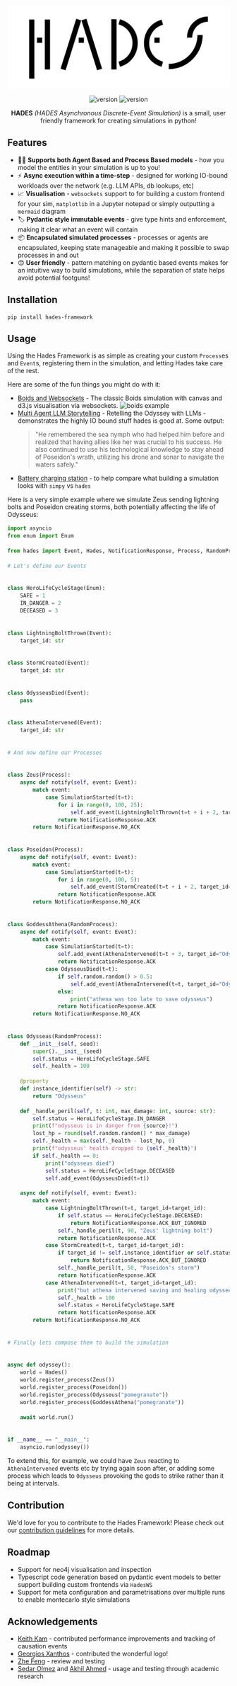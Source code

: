 
<p align="center">

<img src="https://raw.githubusercontent.com/ki-oss/hades/main/docs/img/hades_black.png" alt="Hades Logo">

</p>
<p align="center">
<img src="https://img.shields.io/badge/version-1.0.0-blue" alt="version">
<img src="https://img.shields.io/badge/License-Apache 2.0-blue.svg" alt="version">

</p>
<p align="center">
    <b>HADES</b> <i>(HADES Asynchronous Discrete-Event Simulation)</i> is a small, user friendly framework for creating simulations in python!
</p>

## Features

* 🎲🤖 **Supports both Agent Based and Process Based models** - how you model the entities in your simulation is up to you!
* ⚡ **Async execution within a time-step** - designed for working IO-bound workloads over the network (e.g. LLM APIs, db lookups, etc)
* 📈 **Visualisation** - `websockets` support to for building a custom frontend for your sim, `matplotlib` in a Jupyter notepad or simply outputting a `mermaid` diagram
* 🏷️ **Pydantic style immutable events** - give type hints and enforcement, making it clear what an event will contain
* 📦 **Encapsulated simulated processes** - processes or agents are encapsulated, keeping state manageable and making it possible to swap processes in and out
* 😊 **User friendly** - pattern matching on pydantic based events makes for an intuitive way to build simulations, while the separation of state helps avoid potential footguns!

## Installation
```shell
pip install hades-framework
```

## Usage
Using the Hades Framework is as simple as creating your custom `Process`es and `Event`s, registering them in the simulation, and letting Hades take care of the rest.

Here are some of the fun things you might do with it:

* [Boids and Websockets](https://github.io/ki-oss/hades/examples/boids) - The classic Boids simulation with canvas and d3.js visualisation via websockets.
    ![boids example](https://raw.githubusercontent.com/ki-oss/hades/main/docs/img/boids.gif)
* [Multi Agent LLM Storytelling](https://github.io/ki-oss/hades/examples/multi) -  Retelling the Odyssey with LLMs - demonstrates the highly IO bound stuff hades is good at. Some output:
    >   "He remembered the sea nymph who had helped him before and realized that having allies like her was crucial to his success. 
        He also continued to use his technological knowledge to stay ahead of Poseidon's wrath, utilizing his drone and sonar to navigate the waters safely."
* [Battery charging station](https://github.io/ki-oss/hades/examples/battery-charging-station) - to help compare what building a simulation looks with `simpy` vs `hades`

Here is a very simple example where we simulate Zeus sending lightning bolts and Poseidon creating storms, both potentially affecting the life of Odysseus:

```python
import asyncio
from enum import Enum

from hades import Event, Hades, NotificationResponse, Process, RandomProcess, SimulationStarted

# Let's define our Events


class HeroLifeCycleStage(Enum):
    SAFE = 1
    IN_DANGER = 2
    DECEASED = 3


class LightningBoltThrown(Event):
    target_id: str


class StormCreated(Event):
    target_id: str


class OdysseusDied(Event):
    pass


class AthenaIntervened(Event):
    target_id: str


# And now define our Processes


class Zeus(Process):
    async def notify(self, event: Event):
        match event:
            case SimulationStarted(t=t):
                for i in range(0, 100, 25):
                    self.add_event(LightningBoltThrown(t=t + i + 2, target_id="Odysseus"))
                return NotificationResponse.ACK
        return NotificationResponse.NO_ACK


class Poseidon(Process):
    async def notify(self, event: Event):
        match event:
            case SimulationStarted(t=t):
                for i in range(0, 100, 5):
                    self.add_event(StormCreated(t=t + i + 2, target_id="Odysseus"))
                return NotificationResponse.ACK
        return NotificationResponse.NO_ACK


class GoddessAthena(RandomProcess):
    async def notify(self, event: Event):
        match event:
            case SimulationStarted(t=t):
                self.add_event(AthenaIntervened(t=t + 3, target_id="Odysseus"))
                return NotificationResponse.ACK
            case OdysseusDied(t=t):
                if self.random.random() > 0.5:
                    self.add_event(AthenaIntervened(t=t, target_id="Odysseus"))
                else:
                    print("athena was too late to save odysseus")
                return NotificationResponse.ACK
        return NotificationResponse.NO_ACK


class Odysseus(RandomProcess):
    def __init__(self, seed):
        super().__init__(seed)
        self.status = HeroLifeCycleStage.SAFE
        self._health = 100

    @property
    def instance_identifier(self) -> str:
        return "Odysseus"

    def _handle_peril(self, t: int, max_damage: int, source: str):
        self.status = HeroLifeCycleStage.IN_DANGER
        print(f"odysseus is in danger from {source}!")
        lost_hp = round(self.random.random() * max_damage)
        self._health = max(self._health - lost_hp, 0)
        print(f"odysseus' health dropped to {self._health}")
        if self._health == 0:
            print("odysseus died")
            self.status = HeroLifeCycleStage.DECEASED
            self.add_event(OdysseusDied(t=t))

    async def notify(self, event: Event):
        match event:
            case LightningBoltThrown(t=t, target_id=target_id):
                if self.status == HeroLifeCycleStage.DECEASED:
                    return NotificationResponse.ACK_BUT_IGNORED
                self._handle_peril(t, 90, "Zeus' lightning bolt")
                return NotificationResponse.ACK
            case StormCreated(t=t, target_id=target_id):
                if target_id != self.instance_identifier or self.status == HeroLifeCycleStage.DECEASED:
                    return NotificationResponse.ACK_BUT_IGNORED
                self._handle_peril(t, 50, "Poseidon's storm")
                return NotificationResponse.ACK
            case AthenaIntervened(t=t, target_id=target_id):
                print("but athena intervened saving and healing odysseus to 100")
                self._health = 100
                self.status = HeroLifeCycleStage.SAFE
                return NotificationResponse.ACK
        return NotificationResponse.NO_ACK


# Finally lets compose them to build the simulation


async def odyssey():
    world = Hades()
    world.register_process(Zeus())
    world.register_process(Poseidon())
    world.register_process(Odysseus("pomegranate"))
    world.register_process(GoddessAthena("pomegranate"))

    await world.run()


if __name__ == "__main__":
    asyncio.run(odyssey())

```

To extend this, for example, we could have `Zeus` reacting to `AthenaIntervened` events etc by trying again soon after, or adding some process which leads to `Odysseus` provoking the gods to strike rather than it being at intervals.

## Contribution
We'd love for you to contribute to the Hades Framework! Please check out our [contribution guidelines](./CONTRIBUTING.md) for more details.

## Roadmap

* Support for neo4j visualisation and inspection
* Typescript code generation based on pydantic event models to better support building custom frontends via `HadesWS`
* Support for meta configuration and parametrisations over multiple runs to enable montecarlo style simulations


## Acknowledgements

* [Keith Kam](https://github.com/keith-acn) - contributed performance improvements and tracking of causation events
* [Georgios Xanthos](https://www.instagram.com/weirdink/?hl=en) - contributed the wonderful logo!
* [Zhe Feng](https://github.com/zhe-ki) - review and testing
* [Sedar Olmez](https://github.com/SedarOlmez94) and [Akhil Ahmed](https://github.com/akhila819-ki) - usage and testing through academic research
